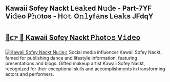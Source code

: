 ## Kawaii Sofey Nackt L𝚎a𝚔ed N𝚞𝚍e - Part-7YF Vi𝚍𝚎o P𝚑𝚘tos - H𝚘𝚝 O𝚗𝚕yf𝚊ns L𝚎a𝚔s JFdqY

# <h2><a href="http://kfbzqls.oniu.top/?m=Kawaii+Sofey+Nackt">🔗👉 🔴 Kawaii Sofey Nackt P𝚑ot𝚘𝚜 V𝚒d𝚎o</a></h2>

[![Kawaii Sofey Nackt Nu𝚍e𝚜](https://i.imgur.com/0qMVB7G.gif)](http://kfbzqls.oniu.top/?m=Kawaii+Sofey+Nackt)
Social media influencer Kawaii Sofey Nackt, famed for publishing dance and lifestyle information, featuring presentations and blogs. Gifted makeup artist Kawaii Sofey Nackt, recognized for their exceptional skills and accomplishments in transforming actors and performers.  
